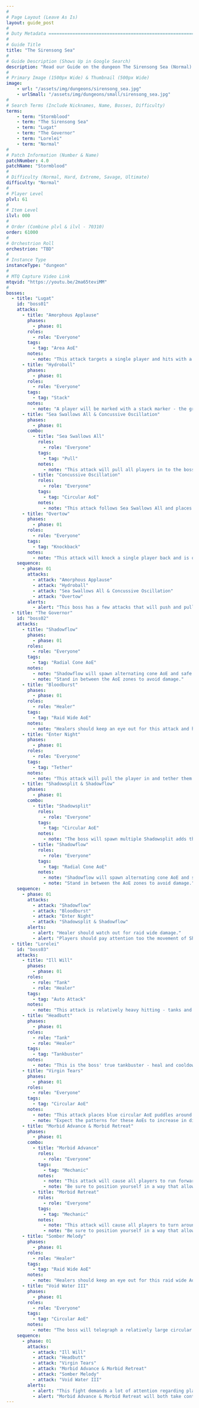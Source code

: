 ```yaml
---
#
# Page Layout (Leave As Is)
layout: guide_post
#
# Duty Metadata ================================================================
#
# Guide Title
title: "The Sirensong Sea"
#
# Guide Description (Shows Up in Google Search)
description: "Read our Guide on the dungeon The Sirensong Sea (Normal) where you'll face off against Lugat, The Governor, and Lorelei."
#
# Primary Image (1500px Wide) & Thumbnail (500px Wide)
image:
    - url: "/assets/img/dungeons/sirensong_sea.jpg"
    - urlSmall: "/assets/img/dungeons/small/sirensong_sea.jpg"
#
# Search Terms (Include Nicknames, Name, Bosses, Difficulty)
terms:
    - term: "Stormblood"
    - term: "The Sirensong Sea"
    - term: "Lugat"
    - term: "The Governor"
    - term: "Lorelei"
    - term: "Normal"
#
# Patch Information (Number & Name)
patchNumber: 4.0
patchName: "Stormblood"
#
# Difficulty (Normal, Hard, Extreme, Savage, Ultimate)
difficulty: "Normal"
#
# Player Level
plvl: 61
#
# Item Level
ilvl: 000
#
# Order (Combine plvl & ilvl - 70310)
order: 61000
#
# Orchestrion Roll
orchestrion: "TBD"
#
# Instance Type
instanceType: "dungeon"
#
# MTQ Capture Video Link
mtqvid: "https://youtu.be/2ma65teviMM"
#
bosses:
  - title: "Lugat"
    id: "boss01"
    attacks:
      - title: "Amorphous Applause"
        phases:
          - phase: 01
        roles:
          - role: "Everyone"
        tags:
          - tag: "Area AoE"
        notes:
          - note: "This attack targets a single player and hits with a 180 degree area AoE - run behind the boss to avoid taking damage."
      - title: "Hydroball"
        phases:
          - phase: 01
        roles:
          - role: "Everyone"
        tags:
          - tag: "Stack"
        notes:
          - note: "A player will be marked with a stack marker - the group should pull in to soak damage."
      - title: "Sea Swallows All & Concussive Oscillation"
        phases:
          - phase: 01
        combo:
          - title: "Sea Swallows All"
            roles:
              - role: "Everyone"
            tags:
              - tag: "Pull"
            notes:
              - note: "This attack will pull all players in to the boss and immediately follow up with Concussive Oscillation."
          - title: "Concussive Oscillation"
            roles:
              - role: "Everyone"
            tags:
              - tag: "Circular AoE"
            notes:
              - note: "This attack follows Sea Swallows All and places multiple circular AoEs in a pattern on the arena."
      - title: "Overtow"
        phases:
          - phase: 01
        roles:
          - role: "Everyone"
        tags:
          - tag: "Knockback"
        notes:
          - note: "This attack will knock a single player back and is often followed up by Hydroball - be sure to return to the group to soak damage."
    sequence:
      - phase: 01
        attacks:
          - attack: "Amorphous Applause"
          - attack: "Hydroball"
          - attack: "Sea Swallows All & Concussive Oscillation"
          - attack: "Overtow"
        alerts:
          - alert: "This boss has a few attacks that will push and pull players - be ready to move out of AoEs."
  - title: "The Governor"
    id: "boss02"
    attacks:
      - title: "Shadowflow"
        phases:
          - phase: 01
        roles:
          - role: "Everyone"
        tags:
          - tag: "Radial Cone AoE"
        notes:
          - note: "Shadowflow will spawn alternating cone AoE and safe zones."
          - note: "Stand in between the AoE zones to avoid damage."
      - title: "Bloodburst"
        phases:
          - phase: 01
        roles:
          - role: "Healer"
        tags:
          - tag: "Raid Wide AoE"
        notes:
          - note: "Healers should keep an eye out for this attack and heal everyone up as needed."
      - title: "Enter Night"
        phases:
          - phase: 01
        roles:
          - role: "Everyone"
        tags:
          - tag: "Tether"
        notes:
          - note: "This attack will pull the player in and tether them with a grey/purple smoke-like tether - players should immediately run away from the boss to break the tether and avoid the stacking debuffs they will receive."
      - title: "Shadowsplit & Shadowflow"
        phases:
          - phase: 01
        combo:
          - title: "Shadowsplit"
            roles:
              - role: "Everyone"
            tags:
              - tag: "Circular AoE"
            notes:
              - note: "The boss will spawn multiple Shadowsplit adds that will drop circular pools within the typical safe zones of Shadowflow - watch their pattern of movement to determine where they will drop."
          - title: "Shadowflow"
            roles:
              - role: "Everyone"
            tags:
              - tag: "Radial Cone AoE"
            notes:
              - note: "Shadowflow will spawn alternating cone AoE and safe zones."
              - note: "Stand in between the AoE zones to avoid damage."
    sequence:
      - phase: 01
        attacks:
          - attack: "Shadowflow"
          - attack: "Bloodburst"
          - attack: "Enter Night"
          - attack: "Shadowsplit & Shadowflow"
        alerts:
          - alert: "Healer should watch out for raid wide damage."
          - alert: "Players should pay attention too the movement of Shadowsplit adds to determine where the safe zones will be during the following Shadowflow."
  - title: "Lorelei"
    id: "boss03"
    attacks:
      - title: "Ill Will"
        phases:
          - phase: 01
        roles:
          - role: "Tank"
          - role: "Healer"
        tags:
          - tag: "Auto Attack"
        notes:
          - note: "This attack is relatively heavy hitting - tanks and healers should pay attention to health during the fight."
      - title: "Headbutt"
        phases:
          - phase: 01
        roles:
          - role: "Tank"
          - role: "Healer"
        tags:
          - tag: "Tankbuster"
        notes:
          - note: "This is the boss' true tankbuster - heal and cooldown as necessary."
      - title: "Virgin Tears"
        phases:
          - phase: 01
        roles:
          - role: "Everyone"
        tags:
          - tag: "Circular AoE"
        notes:
          - note: "This attack places blue circular AoE puddles around the room that apply a bleed debuff to players who enter them."
          - note: "Expect the patterns for these AoEs to increase in difficulty over the course of the fight."
      - title: "Morbid Advance & Morbid Retreat"
        phases:
          - phase: 01
        combo:
          - title: "Morbid Advance"
            roles:
              - role: "Everyone"
            tags:
              - tag: "Mechanic"
            notes:
              - note: "This attack will cause all players to run forward in the direction they are facing for a short time."
              - note: "Be sure to position yourself in a way that allows you to run forward without hitting an AoE."
          - title: "Morbid Retreat"
            roles:
              - role: "Everyone"
            tags:
              - tag: "Mechanic"
            notes:
              - note: "This attack will cause all players to turn around and run in the direction they were facing away from for a short time."
              - note: "Be sure to position yourself in a way that allows you to run backwards without hitting an AoE."
      - title: "Somber Melody"
        phases:
          - phase: 01
        roles:
          - role: "Healer"
        tags:
          - tag: "Raid Wide AoE"
        notes:
          - note: "Healers should keep an eye out for this raid wide AoE and heal the group as necessary."
      - title: "Void Water III"
        phases:
          - phase: 01
        roles:
          - role: "Everyone"
        tags:
          - tag: "Circular AoE"
        notes:
          - note: "The boss will telegraph a relatively large circular AoE amongst the Virgin Tear AoE puddles already on the arena - be wary of other mechanics."
    sequence:
      - phase: 01
        attacks:
          - attack: "Ill Will"
          - attack: "Headbutt"
          - attack: "Virgin Tears"
          - attack: "Morbid Advance & Morbid Retreat"
          - attack: "Somber Melody"
          - attack: "Void Water III"
        alerts:
          - alert: "This fight demands a lot of attention regarding player position and AoE avoidance."
          - alert: "Morbid Advance & Morbid Retreat will both take control of your character and force them to run forward or backwards respectively - be sure to position yourself out of harm's way before these are cast."
---
```

